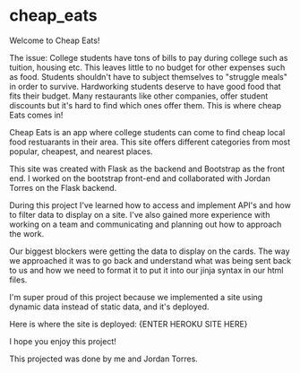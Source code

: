 # cheap_eats

Welcome to Cheap Eats!

The issue:
College students have tons of bills to pay during college such as tuition, housing etc. This leaves little 
to no budget for other expenses such as food. Students shouldn't have to subject themselves to "struggle meals"
in order to survive. Hardworking students deserve to have good food that fits their budget. Many restaurants
like other companies, offer student discounts but it's hard to find which ones offer them. This is where
cheap Eats comes in!

Cheap Eats is an app where college students can come to find cheap local food restuarants in their area. 
This site offers different categories from most popular, cheapest, and nearest places. 

This site was created with Flask as the backend and Bootstrap as the front end. I worked on the bootstrap front-end and collaborated
with Jordan Torres on the Flask backend.

During this project I've learned how to access and implement API's and how to filter data to display on a site.
I've also gained more experience with working on a team and communicating and planning out how to approach the work.

Our biggest blockers were getting the data to display on the cards. The way we approached it was to go back and understand 
what was being sent back to us and how we need to format it to put it into our jinja syntax in our html files.

I'm super proud of this project because we implemented a site using dynamic data instead of static data, and it's deployed.

Here is where the site is deployed: {ENTER HEROKU SITE HERE}

I hope you enjoy this project!

This projected was done by me and Jordan Torres.
